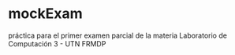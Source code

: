 # mockExam
práctica para el primer examen parcial de la materia Laboratorio de Computación 3 - UTN FRMDP
